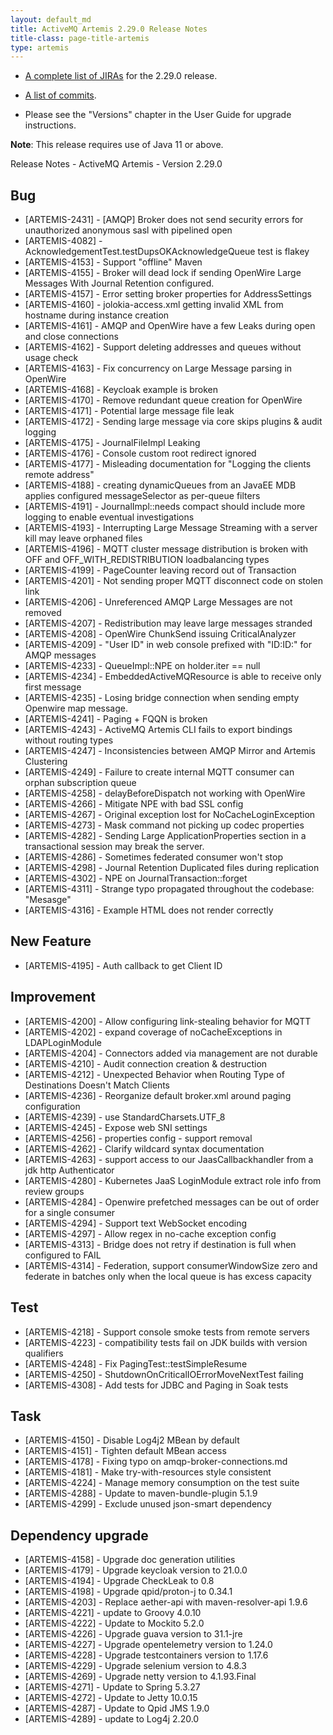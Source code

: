 ```yaml
---
layout: default_md
title: ActiveMQ Artemis 2.29.0 Release Notes
title-class: page-title-artemis
type: artemis
---
```


 - [A complete list of JIRAs](https://issues.apache.org/jira/secure/ReleaseNote.jspa?version=12352880&projectId=12315920) for the 2.29.0 release.

 - [A list of commits](commit-report-2.29.0).

 - Please see the "Versions" chapter in the User Guide for upgrade instructions.

**Note**: This release requires use of Java 11 or above.


Release Notes - ActiveMQ Artemis - Version 2.29.0


## Bug
* [ARTEMIS-2431] - [AMQP] Broker does not send security errors for unauthorized anonymous sasl with pipelined open
* [ARTEMIS-4082] - AcknowledgementTest.testDupsOKAcknowledgeQueue test is flakey
* [ARTEMIS-4153] - Support "offline" Maven
* [ARTEMIS-4155] - Broker will dead lock if sending OpenWire Large Messages With Journal Retention configured.
* [ARTEMIS-4157] - Error setting broker properties for AddressSettings
* [ARTEMIS-4160] - jolokia-access.xml getting invalid XML from hostname during instance creation
* [ARTEMIS-4161] - AMQP and OpenWire have a few Leaks during open and close connections
* [ARTEMIS-4162] - Support deleting addresses and queues without usage check
* [ARTEMIS-4163] - Fix concurrency on Large Message parsing in OpenWire
* [ARTEMIS-4168] - Keycloak example is broken
* [ARTEMIS-4170] - Remove redundant queue creation for OpenWire
* [ARTEMIS-4171] - Potential large message file leak
* [ARTEMIS-4172] - Sending large message via core skips plugins & audit logging
* [ARTEMIS-4175] - JournalFileImpl Leaking
* [ARTEMIS-4176] - Console custom root redirect ignored
* [ARTEMIS-4177] - Misleading documentation for "Logging the clients remote address"
* [ARTEMIS-4188] - creating dynamicQueues from an JavaEE MDB applies configured messageSelector as per-queue filters
* [ARTEMIS-4191] - JournalImpl::needs compact should include more logging to enable eventual investigations
* [ARTEMIS-4193] - Interrupting Large Message Streaming with a server kill may leave orphaned files
* [ARTEMIS-4196] - MQTT cluster message distribution is broken with OFF and OFF_WITH_REDISTRIBUTION loadbalancing types
* [ARTEMIS-4199] - PageCounter leaving record out of Transaction
* [ARTEMIS-4201] - Not sending proper MQTT disconnect code on stolen link
* [ARTEMIS-4206] - Unreferenced AMQP Large Messages are not removed
* [ARTEMIS-4207] - Redistribution may leave large messages stranded
* [ARTEMIS-4208] - OpenWire ChunkSend issuing CriticalAnalyzer
* [ARTEMIS-4209] - "User ID" in web console prefixed with "ID:ID:" for AMQP messages
* [ARTEMIS-4233] - QueueImpl::NPE on holder.iter == null
* [ARTEMIS-4234] - EmbeddedActiveMQResource is able to receive only first message
* [ARTEMIS-4235] - Losing bridge connection when sending empty Openwire map message.
* [ARTEMIS-4241] - Paging + FQQN is broken
* [ARTEMIS-4243] - ActiveMQ Artemis CLI fails to export bindings without routing types
* [ARTEMIS-4247] - Inconsistencies between AMQP Mirror and Artemis Clustering
* [ARTEMIS-4249] - Failure to create internal MQTT consumer can orphan subscription queue
* [ARTEMIS-4258] - delayBeforeDispatch not working with OpenWire
* [ARTEMIS-4266] - Mitigate NPE with bad SSL config
* [ARTEMIS-4267] - Original exception lost for NoCacheLoginException
* [ARTEMIS-4273] - Mask command not picking up codec properties
* [ARTEMIS-4282] - Sending Large ApplicationProperties section in a transactional session may break the server.
* [ARTEMIS-4286] - Sometimes federated consumer won't stop
* [ARTEMIS-4298] - Journal Retention Duplicated files during replication
* [ARTEMIS-4302] - NPE on JournalTransaction::forget
* [ARTEMIS-4311] - Strange typo propagated throughout the codebase: "Mesasge"
* [ARTEMIS-4316] - Example HTML does not render correctly

## New Feature
* [ARTEMIS-4195] - Auth callback to get Client ID

## Improvement
* [ARTEMIS-4200] - Allow configuring link-stealing behavior for MQTT
* [ARTEMIS-4202] - expand coverage of noCacheExceptions in LDAPLoginModule
* [ARTEMIS-4204] - Connectors added via management are not durable
* [ARTEMIS-4210] - Audit connection creation & destruction
* [ARTEMIS-4212] - Unexpected Behavior when Routing Type of Destinations Doesn't Match Clients
* [ARTEMIS-4236] - Reorganize default broker.xml around paging configuration
* [ARTEMIS-4239] - use StandardCharsets.UTF_8
* [ARTEMIS-4245] - Expose web SNI settings
* [ARTEMIS-4256] - properties config - support removal
* [ARTEMIS-4262] - Clarify wildcard syntax documentation
* [ARTEMIS-4263] - support access to our JaasCallbackhandler from a jdk http Authenticator
* [ARTEMIS-4280] -  Kubernetes JaaS LoginModule extract role info from review groups
* [ARTEMIS-4284] - Openwire prefetched messages can be out of order for a single consumer
* [ARTEMIS-4294] - Support text WebSocket encoding
* [ARTEMIS-4297] - Allow regex in no-cache exception config
* [ARTEMIS-4313] - Bridge does not retry if destination is full when configured to FAIL
* [ARTEMIS-4314] - Federation, support consumerWindowSize zero and federate in batches only when the local queue is has excess capacity

## Test
* [ARTEMIS-4218] - Support console smoke tests from remote servers
* [ARTEMIS-4223] - compatibility tests fail on JDK builds with version qualifiers
* [ARTEMIS-4248] - Fix PagingTest::testSimpleResume
* [ARTEMIS-4250] - ShutdownOnCriticalIOErrorMoveNextTest failing
* [ARTEMIS-4308] - Add tests for JDBC and Paging in Soak tests

## Task
* [ARTEMIS-4150] - Disable Log4j2 MBean by default
* [ARTEMIS-4151] - Tighten default MBean access
* [ARTEMIS-4178] - Fixing typo on amqp-broker-connections.md
* [ARTEMIS-4181] - Make try-with-resources style consistent
* [ARTEMIS-4224] - Manage memory consumption on the test suite
* [ARTEMIS-4288] - Update to maven-bundle-plugin 5.1.9
* [ARTEMIS-4299] - Exclude unused json-smart dependency


## Dependency upgrade
* [ARTEMIS-4158] - Upgrade doc generation utilities
* [ARTEMIS-4179] - Upgrade keycloak version to 21.0.0
* [ARTEMIS-4194] - Upgrade CheckLeak to 0.8
* [ARTEMIS-4198] - Upgrade qpid/proton-j to 0.34.1
* [ARTEMIS-4203] - Replace aether-api with maven-resolver-api 1.9.6
* [ARTEMIS-4221] - update to Groovy 4.0.10
* [ARTEMIS-4222] - Update to Mockito 5.2.0
* [ARTEMIS-4226] - Upgrade guava version to 31.1-jre
* [ARTEMIS-4227] - Upgrade opentelemetry version to 1.24.0
* [ARTEMIS-4228] - Upgrade testcontainers version to 1.17.6
* [ARTEMIS-4229] - Upgrade selenium version to 4.8.3
* [ARTEMIS-4269] - Upgrade netty version to 4.1.93.Final
* [ARTEMIS-4271] - Update to Spring 5.3.27
* [ARTEMIS-4272] - Update to Jetty 10.0.15
* [ARTEMIS-4287] - Update to Qpid JMS 1.9.0
* [ARTEMIS-4289] - update to Log4j 2.20.0


























